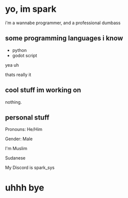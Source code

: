 # yo, im spark

i'm a wannabe programmer, and a professional dumbass

## some programming languages i know
- python
- godot script
  
yea uh

thats really it

## cool stuff im working on

nothing.

## personal stuff

Pronouns: He/Him

Gender: Male

I'm Muslim

Sudanese

My Discord is spark_sys

# uhhh bye
